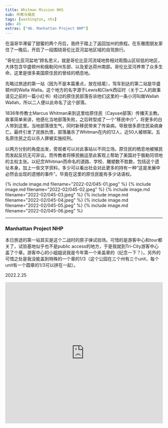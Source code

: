 ```yaml
---
title: Whitman Mission NHS
sub: 传教与殖民
tags: [washington, nhs]
idx: 45
extras: ["46. Manhattan Project NHP"]
---
```


在温哥华滞留了甜蜜的两个月后，我终于踏上了返回加州的旅程。在东雅图朋友家住了一晚后，开启了一段围绕哥伦比亚河盆地区域的自驾旅行。

“哥伦比亚河盆地”顾名思义，就是哥伦比亚河流域地势相对周围山区较低的地区，大体包含华盛顿州和俄勒冈州东部、以及爱达荷州南部。哥伦比亚河养育了众多生命，这里是很多美国原住民的曾经的栖息地。

先略过旅途的第一站（因为不是本篇重点，放在结尾），驾车到达的第二站是华盛顿州的Walla Walla。这个地方的名字源于Lewis和Clark西征时（关于二人的故事请见之前的一篇小红书）经过的原住民部落告诉他们这里的一条小河叫做Wallah Wallah，所以二人便以此命名了这个部落。

1836年传教士Marcus Whitman来到这里给原住民（Cayuse部落）传播天主教。故事简单来讲，他感化当地部落失败，之后转型成了一个“移民中介”，将更多的白人带到这里。当地部落很生气，同时新移民带来了传染病，导致很多原住民染病身亡。最终引发了民族仇恨，部落屠杀了Whitman在内的12人，近50人被绑架。五名原住民之后以杀人罪被实施绞刑。

以两方分别的角度出发，旁观者可以对此事站以不同立场。原住民的栖息地被殖民而发起反抗无可非议。而传教者将移民搬运至此客观上帮助了美国对于俄勒冈领地的主权主张。以纪念Whitman而命名的道路、学校、雕塑数不胜数，包括这个遗址本身。加上一些文字资料，多少可以看出社会对此更多的持有一种“这是发展中必然会出现的遗憾的事件”。毕竟在这里的原住民能有多少话语权。

{% include image.md filename="2022-02/045-01.jpeg" %}
{% include image.md filename="2022-02/045-02.jpeg" %}
{% include image.md filename="2022-02/045-03.jpeg" %}
{% include image.md filename="2022-02/045-04.jpeg" %}
{% include image.md filename="2022-02/045-05.jpeg" %}
{% include image.md filename="2022-02/045-06.jpeg" %}

---

### Manhattan Project NHP

本日旅途的第一站其实是这个二战时的原子弹试验场。可惜的是游客中心和tour都关了，试验基地似乎也不是public access的地方，于是我就到Tri-City游客中心盖了个章。游客中心的小姐姐说我是今年第一个来盖章的（纪念一下？）。另外的可惜之处是我没能盖到特殊的一个章的1/3（这个公园在三个州有三个unit，每个unit有一个圆章的1/3可以拼在一起）。

2022.2.25

<iframe src="https://www.google.com/maps/embed?pb=!1m14!1m8!1m3!1d2838078.1494651115!2d-121.4!3d46!3m2!1i1024!2i768!4f13.1!3m3!1m2!1s0x54a26847603804e7%3A0xba71d5a764fa96d6!2sWhitman%20Mission%20National%20Historic%20Site!5e0!3m2!1sen!2sus!4v1652849564419!5m2!1sen!2sus" width="100%" height="450" style="border:0;" allowfullscreen="" loading="lazy" referrerpolicy="no-referrer-when-downgrade"></iframe>